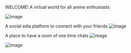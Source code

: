 WELCOME!
A virtual world for all anime enthusiasts







![image](https://user-images.githubusercontent.com/71277914/146971417-ddf77655-202e-4440-bdcc-da824d815fdd.png)












A social edia platform to connect with your friends
![image](https://user-images.githubusercontent.com/71277914/146971494-d546db9c-1f49-45f1-a27f-d1f3ceff8db5.png)
















A place to have a room of one time chats
![image](https://user-images.githubusercontent.com/71277914/146971615-e4b6aacf-c905-4ba3-9a3c-61975c574e22.png)











![image](https://user-images.githubusercontent.com/71277914/146971856-4e1866b2-6d26-4f93-87f7-0c31818aa2a8.png)


